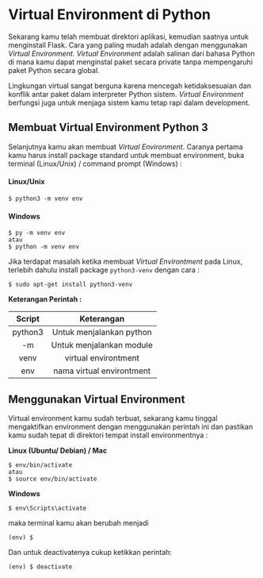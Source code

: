 # Virtual Environment di Python

Sekarang kamu telah membuat direktori aplikasi, kemudian saatnya untuk menginstall Flask. Cara yang paling mudah adalah dengan menggunakan _Virtual Environment_. _Virtual Environment_ adalah salinan dari bahasa Python di mana kamu dapat menginstal paket secara private tanpa mempengaruhi paket Python secara global. 

Lingkungan virtual sangat berguna karena mencegah ketidaksesuaian dan konflik antar paket dalam interpreter Python sistem. _Virtual Environment_ berfungsi juga untuk menjaga sistem kamu tetap rapi dalam development.

## Membuat Virtual Environment Python 3

Selanjutnya kamu akan membuat _Virtual Environment_. Caranya pertama kamu harus install package standard untuk membuat environment, buka terminal \(Linux/Unix\) / command prompt \(Windows\) :

#### Linux/Unix

```text
$ python3 -m venv env
```

#### Windows

```text
$ py -m venv env
atau
$ python -m venv env
```

Jika terdapat masalah ketika membuat _Virtual Environtment_ pada Linux, terlebih dahulu install package `python3-venv` dengan cara :

```text
$ sudo apt-get install python3-venv
```

**Keterangan Perintah :**

| Script | Keterangan |
| :---: | :---: |
| python3 | Untuk menjalankan python |
| -m | Untuk menjalankan module |
| venv | virtual environtment |
| env | nama virtual environtment |

## Menggunakan Virtual Environment

Virtual environment kamu sudah terbuat, sekarang kamu tinggal mengaktifkan environment dengan menggunakan perintah ini dan pastikan kamu sudah tepat di direktori tempat install environmentnya :

**Linux \(Ubuntu/ Debian\) / Mac**

```text
$ env/bin/activate
atau
$ source env/bin/activate    
```

**Windows**

```text
$ env\Scripts\activate
```

maka terminal kamu akan berubah menjadi

```text
(env) $
```

Dan untuk deactivatenya cukup ketikkan perintah:

```text
(env) $ deactivate
```

